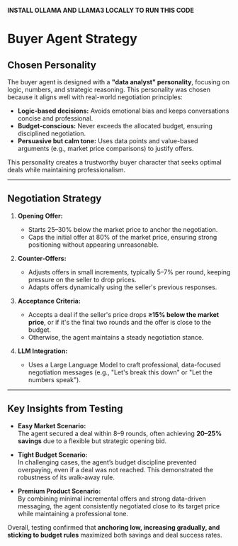 **INSTALL OLLAMA AND LLAMA3 LOCALLY TO RUN THIS CODE**

# Buyer Agent Strategy

## Chosen Personality
The buyer agent is designed with a **"data analyst" personality**, focusing on logic, numbers, and strategic reasoning. This personality was chosen because it aligns well with real-world negotiation principles:
- **Logic-based decisions:** Avoids emotional bias and keeps conversations concise and professional.
- **Budget-conscious:** Never exceeds the allocated budget, ensuring disciplined negotiation.
- **Persuasive but calm tone:** Uses data points and value-based arguments (e.g., market price comparisons) to justify offers.

This personality creates a trustworthy buyer character that seeks optimal deals while maintaining professionalism.

---

## Negotiation Strategy
1. **Opening Offer:**
   - Starts 25–30% below the market price to anchor the negotiation.
   - Caps the initial offer at 80% of the market price, ensuring strong positioning without appearing unreasonable.

2. **Counter-Offers:**
   - Adjusts offers in small increments, typically 5–7% per round, keeping pressure on the seller to drop prices.
   - Adapts offers dynamically using the seller's previous responses.

3. **Acceptance Criteria:**
   - Accepts a deal if the seller's price drops **≥15% below the market price**, or if it's the final two rounds and the offer is close to the budget.
   - Otherwise, the agent maintains a steady negotiation stance.

4. **LLM Integration:**
   - Uses a Large Language Model to craft professional, data-focused negotiation messages (e.g., "Let's break this down" or "Let the numbers speak").

---

## Key Insights from Testing
- **Easy Market Scenario:**  
  The agent secured a deal within 8–9 rounds, often achieving **20–25% savings** due to a flexible but strategic opening bid.
  
- **Tight Budget Scenario:**  
  In challenging cases, the agent’s budget discipline prevented overpaying, even if a deal was not reached. This demonstrated the robustness of its walk-away rule.

- **Premium Product Scenario:**  
  By combining minimal incremental offers and strong data-driven messaging, the agent consistently negotiated close to its target price while maintaining a professional tone.

Overall, testing confirmed that **anchoring low, increasing gradually, and sticking to budget rules** maximized both savings and deal success rates.
